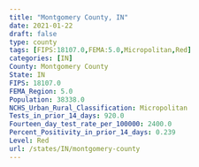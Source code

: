```yaml
---
title: "Montgomery County, IN"
date: 2021-01-22
draft: false
type: county
tags: [FIPS:18107.0,FEMA:5.0,Micropolitan,Red]
categories: [IN]
County: Montgomery County
State: IN
FIPS: 18107.0
FEMA_Region: 5.0
Population: 38338.0
NCHS_Urban_Rural_Classification: Micropolitan
Tests_in_prior_14_days: 920.0
Fourteen_day_test_rate_per_100000: 2400.0
Percent_Positivity_in_prior_14_days: 0.239
Level: Red
url: /states/IN/montgomery-county
---
```



